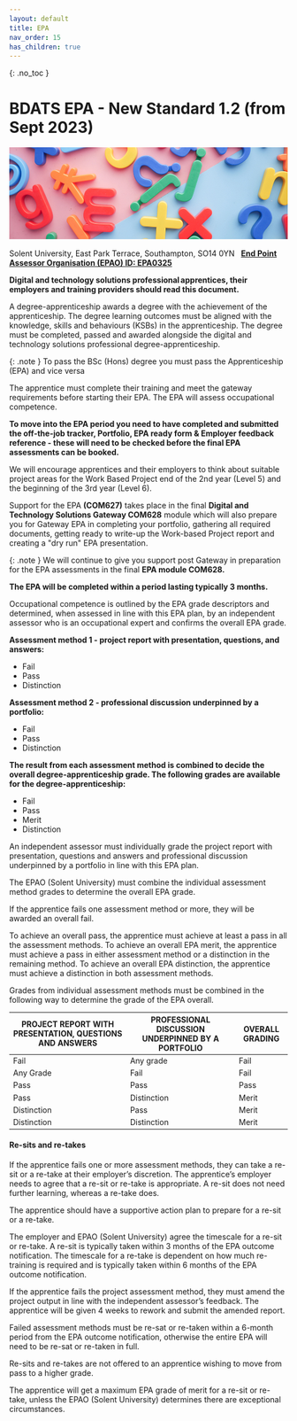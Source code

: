 ```yaml
---
layout: default
title: EPA
nav_order: 15
has_children: true
---
```


{: .no_toc }

#  BDATS EPA - New Standard 1.2 (from Sept 2023)

![](../images/towfiqu-barbhuiya-5u6bz2tYhX8-unsplash.jpg)

Solent University, East Park Terrace, Southampton, SO14 0YN   **[End Point Assessor Organisation (EPAO) ID: EPA0325](https://find-epao.apprenticeships.education.gov.uk/courses/25/assessment-organisations/epa0325)**

**Digital and technology solutions professional apprentices, their employers and training providers should read this document.**

A degree-apprenticeship awards a degree with the achievement of the apprenticeship. The degree learning outcomes must be aligned with the knowledge, skills and behaviours (KSBs) in the apprenticeship. The degree must be completed, passed and awarded alongside the digital and technology solutions professional degree-apprenticeship.

{: .note }
To pass the BSc (Hons) degree you must pass the Apprenticeship (EPA) and vice versa

The apprentice must complete their training and meet the gateway requirements before starting their EPA. The EPA will assess occupational competence.

**To move into the EPA period you need to have completed and submitted the off-the-job tracker, Portfolio, EPA ready form & Employer feedback reference - these will need to be checked before the final EPA assessments can be booked.**  
  
We will encourage apprentices and their employers to think about suitable project areas for the Work Based Project end of the 2nd year (Level 5) and the beginning of the 3rd year (Level 6).

Support for the EPA **(COM627)** takes place in the final **Digital and Technology Solutions Gateway COM628** module which will also prepare you for Gateway EPA in completing your portfolio, gathering all required documents, getting ready to write-up the Work-based Project report and creating a "dry run" EPA presentation. 

{: .note }
We will continue to give you support post Gateway in preparation for the EPA assessments in the final **EPA module COM628.** 


**The EPA will be completed within a period lasting typically 3 months.**

Occupational competence is outlined by the EPA grade descriptors and determined, when assessed in line with this EPA plan, by an independent assessor who is an occupational expert and confirms the overall EPA grade.

**Assessment method 1 - project report with presentation, questions, and answers:**
* Fail
* Pass
* Distinction

**Assessment method 2 - professional discussion underpinned by a portfolio:**
* Fail
* Pass
* Distinction

**The result from each assessment method is combined to decide the overall degree-apprenticeship grade. The following grades are available for the degree-apprenticeship:**
* Fail
* Pass
* Merit
* Distinction

An independent assessor must individually grade the project report with presentation, questions and answers and professional discussion underpinned by a portfolio in line with this EPA plan.

The EPAO (Solent University) must combine the individual assessment method grades to determine the overall EPA grade.

If the apprentice fails one assessment method or more, they will be awarded an overall fail.

To achieve an overall pass, the apprentice must achieve at least a pass in all the assessment methods. To achieve an overall EPA merit, the apprentice must achieve a pass in either assessment method or a distinction in the remaining method. To achieve an overall EPA distinction, the apprentice must achieve a distinction in both assessment methods.

Grades from individual assessment methods must be combined in the following way to determine the grade of the EPA overall.


| PROJECT REPORT WITH PRESENTATION, QUESTIONS AND ANSWERS | PROFESSIONAL DISCUSSION UNDERPINNED BY A PORTFOLIO | OVERALL GRADING |
|-------------|-------------|----------|
| Fail        | Any grade   | Fail     |
| Any Grade   | Fail        | Fail     |
| Pass        | Pass        | Pass     |
| Pass        | Distinction | Merit    |
| Distinction | Pass        | Merit    |
| Distinction | Distinction | Merit    |


#### Re-sits and re-takes
If the apprentice fails one or more assessment methods, they can take a re-sit or a re-take at their employer’s discretion. The apprentice’s employer needs to agree that a re-sit or re-take is appropriate. A re-sit does not need further learning, whereas a re-take does.

The apprentice should have a supportive action plan to prepare for a re-sit or a re-take.

The employer and EPAO (Solent University) agree the timescale for a re-sit or re-take. A re-sit is typically taken within 3 months of the EPA outcome notification. The timescale for a re-take is dependent on how much re-training is required and is typically taken within 6 months of the EPA outcome notification.

If the apprentice fails the project assessment method, they must amend the project output in line with the independent assessor’s feedback. The apprentice will be given 4 weeks to rework and submit the amended report.

Failed assessment methods must be re-sat or re-taken within a 6-month period from the EPA outcome notification, otherwise the entire EPA will need to be re-sat or re-taken in full.

Re-sits and re-takes are not offered to an apprentice wishing to move from pass to a higher grade.

The apprentice will get a maximum EPA grade of merit for a re-sit or re-take, unless the EPAO (Solent University) determines there are exceptional circumstances.

